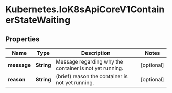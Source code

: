 # Kubernetes.IoK8sApiCoreV1ContainerStateWaiting

## Properties

Name | Type | Description | Notes
------------ | ------------- | ------------- | -------------
**message** | **String** | Message regarding why the container is not yet running. | [optional] 
**reason** | **String** | (brief) reason the container is not yet running. | [optional] 


